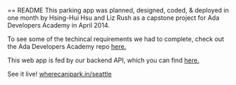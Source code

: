 == README
This parking app was planned, designed, coded, & deployed in one month by Hsing-Hui Hsu and Liz Rush as a capstone project for Ada Developers Academy in April 2014.

To see some of the techincal requirements we had to complete, check out the Ada Developers Academy repo [here.](https://github.com/Ada-Developers-Academy/daily-curriculum/blob/master/capstone/capstone.md)

This web app is fed by our backend API, which you can find [here.](https://github.com/Elffers/parking-api)

See it live! [wherecanipark.in/seattle](http://wherecanipark.in/seattle)

